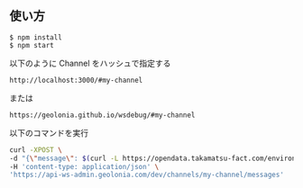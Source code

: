 ## 使い方

```
$ npm install
$ npm start
```

以下のように Channel をハッシュで指定する

```
http://localhost:3000/#my-channel
```

または

```
https://geolonia.github.io/wsdebug/#my-channel
```

以下のコマンドを実行

```bash
curl -XPOST \
-d "{\"message\": $(curl -L https://opendata.takamatsu-fact.com/environmental_facilities/data.geojson)}" \
-H 'content-type: application/json' \
'https://api-ws-admin.geolonia.com/dev/channels/my-channel/messages'
```
